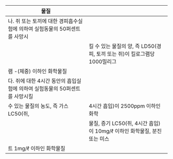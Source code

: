 | 물질 |  |
| --- | --- |
| 나. 쥐 또는 토끼에 대한 경피흡수실험에 의하여 실험동물의 50퍼센트를 사망시 |  |
|  | 킬 수 있는 물질의 양, 즉 LD50(경피, 토끼 또는 쥐)이 킬로그램당 1000밀리그 |
| 램 -(체중) 이하인 화학물질 |  |
| 다. 쥐에 대한 4시간 동안의 흡입실험에 의하여 실험동물의 50퍼센트를 사망시킬 |  |
| 수 있는 물질의 농도, 즉 가스 LC50(쥐, | 4시간 흡입)이 2500ppm 이하인 화학 |
|  | 물질, 증기 LC50(쥐, 4시간 흡입)이 10mg/ℓ 이하인 화학물질, 분진 또는 미스 |
| 트 1mg/ℓ 이하인 화학물질 |  |